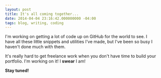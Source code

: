 ```yaml
---
layout: post
title: It's all coming together...
date: 2014-04-04 23:16:42.000000000 -04:00
tags: blog, writing, coding
---
```

I'm working on getting a lot of code up on GitHub for the world to see. I have all these little snippets and utilities I've made, but I've been so busy I haven't done much with them.

It's really hard to get freelance work when you don't have time to build your portfolio. I'm working on it! I **swear** I am!

**Stay tuned!**
